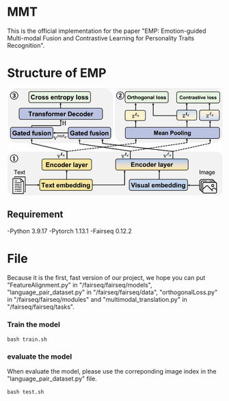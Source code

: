 # MMT

This is the official implementation for the paper "EMP: Emotion-guided Multi-modal Fusion and Contrastive
Learning for Personality Traits Recognition".

# Structure of EMP
![image](modelstructure.png)

## Requirement
-Python  3.9.17
-Pytorch 1.13.1
-Fairseq 0.12.2

# File 
Because it is the first, fast version of our project, we hope you can put "FeatureAlignment.py" in "/fairseq/fairseq/models", "language_pair_dataset.py" in "/fairseq/fairseq/data", "orthogonalLoss.py" in "/fairseq/fairseq/modules" and "multimodal_translation.py" in "/fairseq/fairseq/tasks".

### Train the model
```
bash train.sh
```

### evaluate the model
When evaluate the model, please use the correponding image index in the "language_pair_dataset.py" file.
```
bash test.sh
```
